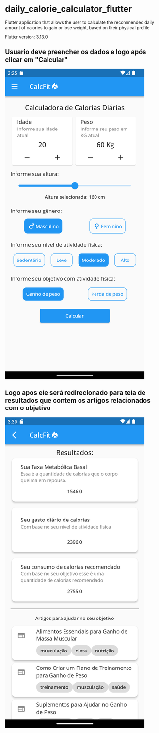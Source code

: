 # daily_calorie_calculator_flutter

Flutter application that allows the user to calculate the recommended daily amount of calories to gain or lose weight, based on their physical profile

Flutter version: 3.13.0


## Usuario deve preencher os dados e logo após clicar em "Calcular"

![home](/assets/doc/image/Screenshot_1729437937.png)

## Logo apos ele será redirecionado para tela de resultados que contem os artigos relacionados com o objetivo
![result](/assets/doc/image/Screenshot_1729438227.png)